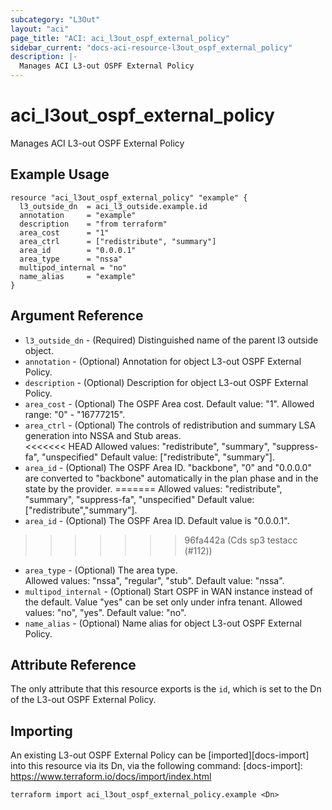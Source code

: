 ```yaml
---
subcategory: "L3Out"
layout: "aci"
page_title: "ACI: aci_l3out_ospf_external_policy"
sidebar_current: "docs-aci-resource-l3out_ospf_external_policy"
description: |-
  Manages ACI L3-out OSPF External Policy
---
```


# aci_l3out_ospf_external_policy

Manages ACI L3-out OSPF External Policy

## Example Usage

```hcl
resource "aci_l3out_ospf_external_policy" "example" {
  l3_outside_dn  = aci_l3_outside.example.id
  annotation     = "example"
  description    = "from terraform"
  area_cost      = "1"
  area_ctrl      = ["redistribute", "summary"]
  area_id        = "0.0.0.1"
  area_type      = "nssa"
  multipod_internal = "no"
  name_alias     = "example"
}
```

## Argument Reference

- `l3_outside_dn` - (Required) Distinguished name of the parent l3 outside object.
- `annotation` - (Optional) Annotation for object L3-out OSPF External Policy.
- `description` - (Optional) Description for object L3-out OSPF External Policy.
- `area_cost` - (Optional) The OSPF Area cost. Default value: "1". Allowed range: "0" - "16777215".
- `area_ctrl` - (Optional) The controls of redistribution and summary LSA generation into NSSA and Stub areas.  
<<<<<<< HEAD
  Allowed values: "redistribute", "summary", "suppress-fa", "unspecified"  Default value: ["redistribute", "summary"].
- `area_id` - (Optional) The OSPF Area ID. "backbone", "0" and "0.0.0.0" are converted to "backbone" automatically in the plan phase and in the state by the provider.
=======
  Allowed values: "redistribute", "summary", "suppress-fa", "unspecified"  Default value: ["redistribute","summary"].
- `area_id` - (Optional) The OSPF Area ID. Default value is "0.0.0.1".
>>>>>>> 96fa442a (Cds sp3 testacc (#112))
- `area_type` - (Optional) The area type.  
  Allowed values: "nssa", "regular", "stub". Default value: "nssa".
- `multipod_internal` - (Optional) Start OSPF in WAN instance instead of the default. Value "yes" can be set only under infra tenant. Allowed values: "no", "yes". Default value: "no".
- `name_alias` - (Optional) Name alias for object L3-out OSPF External Policy.

## Attribute Reference

The only attribute that this resource exports is the `id`, which is set to the
Dn of the L3-out OSPF External Policy.

## Importing

An existing L3-out OSPF External Policy can be [imported][docs-import] into this resource via its Dn, via the following command:
[docs-import]: https://www.terraform.io/docs/import/index.html

```
terraform import aci_l3out_ospf_external_policy.example <Dn>
```
